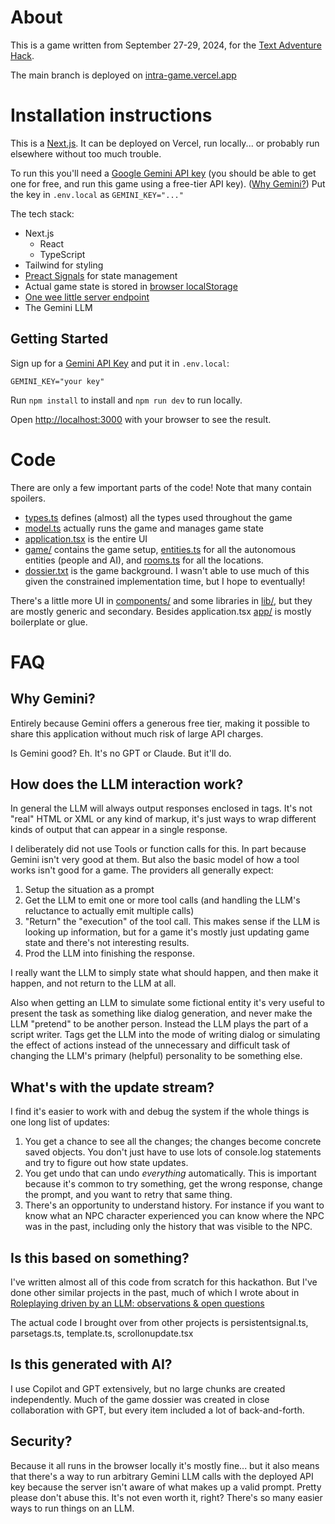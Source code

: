 # About

This is a game written from September 27-29, 2024, for the [Text Adventure Hack](https://textadventurehack.com/).

The main branch is deployed on [intra-game.vercel.app](https://intra-game.vercel.app/)

# Installation instructions

This is a [Next.js](https://nextjs.org). It can be deployed on Vercel, run locally... or probably run elsewhere without too much trouble.

To run this you'll need a [Google Gemini API key](https://aistudio.google.com/app/apikey) (you should be able to get one for free, and run this game using a free-tier API key). ([Why Gemini?](#why-gemini)) Put the key in `.env.local` as `GEMINI_KEY="..."`

The tech stack:

- Next.js
  - React
  - TypeScript
- Tailwind for styling
- [Preact Signals](https://preactjs.com/guide/v10/signals/) for state management
- Actual game state is stored in [browser localStorage](./lib/persistentsignal.ts)
- [One wee little server endpoint](./app/api/llm/route.ts)
- The Gemini LLM

## Getting Started

Sign up for a [Gemini API Key](https://aistudio.google.com/app/apikey) and put it in `.env.local`:

```
GEMINI_KEY="your key"
```

Run `npm install` to install and `npm run dev` to run locally.

Open [http://localhost:3000](http://localhost:3000) with your browser to see the result.

# Code

There are only a few important parts of the code! Note that many contain spoilers.

- [types.ts](./lib/types.ts) defines (almost) all the types used throughout the game
- [model.ts](./lib/model.ts) actually runs the game and manages game state
- [application.tsx](./app/application.tsx) is the entire UI
- [game/](./lib/game/) contains the game setup, [entities.ts](./lib/game/entities.ts) for all the autonomous entities (people and AI), and [rooms.ts](./lib/game/rooms.ts) for all the locations.
- [dossier.txt](./docs/dossier.txt) is the game background. I wasn't able to use much of this given the constrained implementation time, but I hope to eventually!

There's a little more UI in [components/](./components/) and some libraries in [lib/](./lib/), but they are mostly generic and secondary. Besides application.tsx [app/](./app/) is mostly boilerplate or glue.

# FAQ

## Why Gemini?

Entirely because Gemini offers a generous free tier, making it possible to share this application without much risk of large API charges.

Is Gemini good? Eh. It's no GPT or Claude. But it'll do.

## How does the LLM interaction work?

In general the LLM will always output responses enclosed in tags. It's not "real" HTML or XML or any kind of markup, it's just ways to wrap different kinds of output that can appear in a single response.

I deliberately did not use Tools or function calls for this. In part because Gemini isn't very good at them. But also the basic model of how a tool works isn't good for a game. The providers all generally expect:

1. Setup the situation as a prompt
2. Get the LLM to emit one or more tool calls (and handling the LLM's reluctance to actually emit multiple calls)
3. "Return" the "execution" of the tool call. This makes sense if the LLM is looking up information, but for a game it's mostly just updating game state and there's not interesting results.
4. Prod the LLM into finishing the response.

I really want the LLM to simply state what should happen, and then make it happen, and not return to the LLM at all.

Also when getting an LLM to simulate some fictional entity it's very useful to present the task as something like dialog generation, and never make the LLM "pretend" to be another person. Instead the LLM plays the part of a script writer. Tags get the LLM into the mode of writing dialog or simulating the effect of actions instead of the unnecessary and difficult task of changing the LLM's primary (helpful) personality to be something else.

## What's with the update stream?

I find it's easier to work with and debug the system if the whole things is one long list of updates:

1. You get a chance to see all the changes; the changes become concrete saved objects. You don't just have to use lots of console.log statements and try to figure out how state updates.
2. You get undo that can undo _everything_ automatically. This is important because it's common to try something, get the wrong response, change the prompt, and you want to retry that same thing.
3. There's an opportunity to understand history. For instance if you want to know what an NPC character experienced you can know where the NPC was in the past, including only the history that was visible to the NPC.

## Is this based on something?

I've written almost all of this code from scratch for this hackathon. But I've done other similar projects in the past, much of which I wrote about in [Roleplaying driven by an LLM: observations & open questions](https://ianbicking.org/blog/2024/04/roleplaying-by-llm)

The actual code I brought over from other projects is persistentsignal.ts, parsetags.ts, template.ts, scrollonupdate.tsx

## Is this generated with AI?

I use Copilot and GPT extensively, but no large chunks are created independently. Much of the game dossier was created in close collaboration with GPT, but every item included a lot of back-and-forth.

## Security?

Because it all runs in the browser locally it's mostly fine... but it also means that there's a way to run arbitrary Gemini LLM calls with the deployed API key because the server isn't aware of what makes up a valid prompt. Pretty please don't abuse this. It's not even worth it, right? There's so many easier ways to run things on an LLM.
